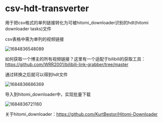 # csv-hdt-transverter
用于把csv格式的单列链接转化为可被hitomi_downloader识别的hdt(hitomi downloader tasks)文件

csv表格中需为单列的视频链接

![1684836548089](https://github.com/WRR2001/csv-hdt-transverter/assets/74068138/7441caaa-b165-4d44-989d-b44666c52b47)

如何获取一个博主的所有视频链接？这里有一个适配于bilibili的获取工具：https://github.com/WRR2001/bilibili-link-grabber/tree/master

通过转换之后就可以得到hdt文件

![1684836686369](https://github.com/WRR2001/csv-hdt-transverter/assets/74068138/32870f96-1e59-4c68-a4f0-8ac73641941a)

导入到hitomi_downloader中，实现批量下载

![1684836721160](https://github.com/WRR2001/csv-hdt-transverter/assets/74068138/c0fd7b6e-0896-4205-bc88-27b210b550ab)

关于hitomi_downloader：https://github.com/KurtBestor/Hitomi-Downloader
